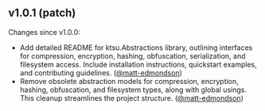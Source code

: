 ## v1.0.1 (patch)

Changes since v1.0.0:

- Add detailed README for ktsu.Abstractions library, outlining interfaces for compression, encryption, hashing, obfuscation, serialization, and filesystem access. Include installation instructions, quickstart examples, and contributing guidelines. ([@matt-edmondson](https://github.com/matt-edmondson))
- Remove obsolete abstraction models for compression, encryption, hashing, obfuscation, and filesystem types, along with global usings. This cleanup streamlines the project structure. ([@matt-edmondson](https://github.com/matt-edmondson))
